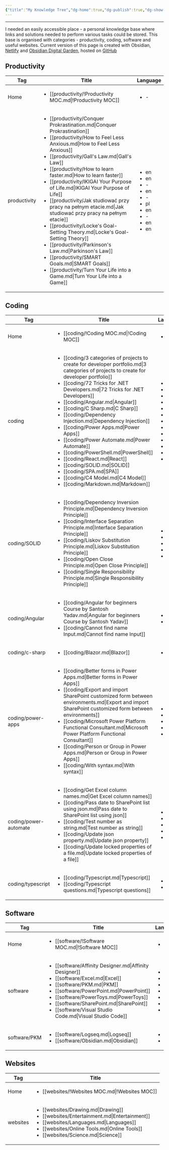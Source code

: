 ```yaml
---
{"title":"My Knowledge Tree","dg-home":true,"dg-publish":true,"dg-show-local-graph":false,"dg-show-backlinks":false,"permalink":"/my-knowledge-tree/","tags":"gardenEntry","dgShowBacklinks":false,"dgShowLocalGraph":false,"dgPassFrontmatter":true}
---
```


---
I needed an easily accessible place - a personal knowledge base where links and solutions needed to perform various tasks could be stored. 
This base is organised with categories - productivity, coding, software and useful websites. Current version of this page is created with Obsidian, [Netlify](https://app.netlify.com/) and [Obsidian Digital Garden](https://github.com/oleeskild/obsidian-digital-garden), hosted on [GitHub](https://github.com)

## Productivity

| Tag          | Title                                                                                                                                                                                                                                                                                                                                                                                                                                                                                                                                                                                                                                                                                                                                                                                                   | Language                                                                                                                |
| ------------ | ------------------------------------------------------------------------------------------------------------------------------------------------------------------------------------------------------------------------------------------------------------------------------------------------------------------------------------------------------------------------------------------------------------------------------------------------------------------------------------------------------------------------------------------------------------------------------------------------------------------------------------------------------------------------------------------------------------------------------------------------------------------------------------------------------- | ----------------------------------------------------------------------------------------------------------------------- |
| Home         | <ul><li>[[productivity/!Productivity MOC.md\\|!Productivity MOC]]</li></ul>                                                                                                                                                                                                                                                                                                                                                                                                                                                                                                                                                                                                                                                                                                                             | <ul><li>\-</li></ul>                                                                                                    |
| productivity | <ul><li>[[productivity/Conquer Prokrastination.md\\|Conquer Prokrastination]]</li><li>[[productivity/How to Feel Less Anxious.md\\|How to Feel Less Anxious]]</li><li>[[productivity/Gall's Law.md\\|Gall's Law]]</li><li>[[productivity/How to learn faster.md\\|How to learn faster]]</li><li>[[productivity/IKIGAI Your Purpose of Life.md\\|IKIGAI Your Purpose of Life]]</li><li>[[productivity/Jak studiować przy pracy na pełnym etacie.md\\|Jak studiować przy pracy na pełnym etacie]]</li><li>[[productivity/Locke's Goal-Setting Theory.md\\|Locke's Goal-Setting Theory]]</li><li>[[productivity/Parkinson's Law.md\\|Parkinson's Law]]</li><li>[[productivity/SMART Goals.md\\|SMART Goals]]</li><li>[[productivity/Turn Your Life into a Game.md\\|Turn Your Life into a Game]]</li></ul> | <ul><li>en</li><li>en</li><li>\-</li><li>en</li><li>\-</li><li>pl</li><li>en</li><li>\-</li><li>en</li><li>en</li></ul> |


## Coding

| Tag                   | Title                                                                                                                                                                                                                                                                                                                                                                                                                                                                                                                                                                                                                                                                                                                                       | Language                                                                                                                                                 |
| --------------------- | ------------------------------------------------------------------------------------------------------------------------------------------------------------------------------------------------------------------------------------------------------------------------------------------------------------------------------------------------------------------------------------------------------------------------------------------------------------------------------------------------------------------------------------------------------------------------------------------------------------------------------------------------------------------------------------------------------------------------------------------- | -------------------------------------------------------------------------------------------------------------------------------------------------------- |
| Home                  | <ul><li>[[coding/!Coding MOC.md\\|!Coding MOC]]</li></ul>                                                                                                                                                                                                                                                                                                                                                                                                                                                                                                                                                                                                                                                                                   | <ul><li>\-</li></ul>                                                                                                                                     |
| coding                | <ul><li>[[coding/3 categories of projects to create for developer portfolio.md\\|3 categories of projects to create for developer portfolio]]</li><li>[[coding/72 Tricks for .NET Developers.md\\|72 Tricks for .NET Developers]]</li><li>[[coding/Angular.md\\|Angular]]</li><li>[[coding/C Sharp.md\\|C Sharp]]</li><li>[[coding/Dependency Injection.md\\|Dependency Injection]]</li><li>[[coding/Power Apps.md\\|Power Apps]]</li><li>[[coding/Power Automate.md\\|Power Automate]]</li><li>[[coding/PowerShell.md\\|PowerShell]]</li><li>[[coding/React.md\\|React]]</li><li>[[coding/SOLID.md\\|SOLID]]</li><li>[[coding/SPA.md\\|SPA]]</li><li>[[coding/C4 Model.md\\|C4 Model]]</li><li>[[coding/Markdown.md\\|Markdown]]</li></ul> | <ul><li>en</li><li>en</li><li>en</li><li>\-</li><li>\-</li><li>en</li><li>en</li><li>en</li><li>en</li><li>\-</li><li>en</li><li>en</li><li>en</li></ul> |
| coding/SOLID          | <ul><li>[[coding/Dependency Inversion Principle.md\\|Dependency Inversion Principle]]</li><li>[[coding/Interface Separation Principle.md\\|Interface Separation Principle]]</li><li>[[coding/Liskov Substitution Principle.md\\|Liskov Substitution Principle]]</li><li>[[coding/Open Close Principle.md\\|Open Close Principle]]</li><li>[[coding/Single Responsibility Principle.md\\|Single Responsibility Principle]]</li></ul>                                                                                                                                                                                                                                                                                                         | <ul><li>pl</li><li>pl</li><li>\-</li><li>\-</li><li>\-</li></ul>                                                                                         |
| coding/Angular        | <ul><li>[[coding/Angular for beginners Course by Santosh Yadav.md\\|Angular for beginners Course by Santosh Yadav]]</li><li>[[coding/Cannot find name Input.md\\|Cannot find name Input]]</li></ul>                                                                                                                                                                                                                                                                                                                                                                                                                                                                                                                                         | <ul><li>en</li><li>en</li></ul>                                                                                                                          |
| coding/c-sharp        | <ul><li>[[coding/Blazor.md\\|Blazor]]</li></ul>                                                                                                                                                                                                                                                                                                                                                                                                                                                                                                                                                                                                                                                                                             | <ul><li>en</li></ul>                                                                                                                                     |
| coding/power-apps     | <ul><li>[[coding/Better forms in Power Apps.md\\|Better forms in Power Apps]]</li><li>[[coding/Export and import SharePoint customized form between environments.md\\|Export and import SharePoint customized form between environments]]</li><li>[[coding/Microsoft Power Platform Functional Consultant.md\\|Microsoft Power Platform Functional Consultant]]</li><li>[[coding/Person or Group in Power Apps.md\\|Person or Group in Power Apps]]</li><li>[[coding/With syntax.md\\|With syntax]]</li></ul>                                                                                                                                                                                                                               | <ul><li>en</li><li>en</li><li>pl</li><li>en</li><li>en</li></ul>                                                                                         |
| coding/power-automate | <ul><li>[[coding/Get Excel column names.md\\|Get Excel column names]]</li><li>[[coding/Pass date to SharePoint list using json.md\\|Pass date to SharePoint list using json]]</li><li>[[coding/Test number as string.md\\|Test number as string]]</li><li>[[coding/Update json property.md\\|Update json property]]</li><li>[[coding/Update locked properties of a file.md\\|Update locked properties of a file]]</li></ul>                                                                                                                                                                                                                                                                                                                 | <ul><li>en</li><li>en</li><li>en</li><li>en</li><li>en</li></ul>                                                                                         |
| coding/typescript     | <ul><li>[[coding/Typescript.md\\|Typescript]]</li><li>[[coding/Typescript questions.md\\|Typescript questions]]</li></ul>                                                                                                                                                                                                                                                                                                                                                                                                                                                                                                                                                                                                                   | <ul><li>en</li><li>en</li></ul>                                                                                                                          |



## Software
| Tag          | Title                                                                                                                                                                                                                                                                                                                                                         | Language                                                                               |
| ------------ | ------------------------------------------------------------------------------------------------------------------------------------------------------------------------------------------------------------------------------------------------------------------------------------------------------------------------------------------------------------- | -------------------------------------------------------------------------------------- |
| Home         | <ul><li>[[software/!Software MOC.md\\|!Software MOC]]</li></ul>                                                                                                                                                                                                                                                                                               | <ul><li>\-</li></ul>                                                                   |
| software     | <ul><li>[[software/Affinity Designer.md\\|Affinity Designer]]</li><li>[[software/Excel.md\\|Excel]]</li><li>[[software/PKM.md\\|PKM]]</li><li>[[software/PowerPoint.md\\|PowerPoint]]</li><li>[[software/PowerToys.md\\|PowerToys]]</li><li>[[software/SharePoint.md\\|SharePoint]]</li><li>[[software/Visual Studio Code.md\\|Visual Studio Code]]</li></ul> | <ul><li>en</li><li>en</li><li>en</li><li>en</li><li>en</li><li>en</li><li>en</li></ul> |
| software/PKM | <ul><li>[[software/Logseq.md\\|Logseq]]</li><li>[[software/Obsidian.md\\|Obsidian]]</li></ul>                                                                                                                                                                                                                                                                 | <ul><li>en</li><li>en</li></ul>                                                        |


## Websites
| Tag      | Title                                                                                                                                                                                                                                                 |
| -------- | ----------------------------------------------------------------------------------------------------------------------------------------------------------------------------------------------------------------------------------------------------- |
| Home     | <ul><li>[[websites/!Websites MOC.md\\|!Websites MOC]]</li></ul>                                                                                                                                                                                       |
| websites | <ul><li>[[websites/Drawing.md\\|Drawing]]</li><li>[[websites/Entertainment.md\\|Entertainment]]</li><li>[[websites/Languages.md\\|Languages]]</li><li>[[websites/Online Tools.md\\|Online Tools]]</li><li>[[websites/Science.md\\|Science]]</li></ul> |

